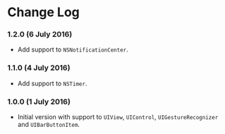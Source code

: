 # Change Log

### 1.2.0 (6 July 2016)
- Add support to `NSNotificationCenter`.

### 1.1.0 (4 July 2016)
- Add support to `NSTimer`.

### 1.0.0 (1 July 2016)
- Initial version with support to `UIView`, `UIControl`, `UIGestureRecognizer` and `UIBarButtonItem`.